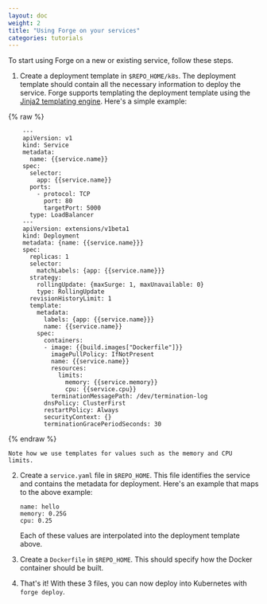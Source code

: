 ```yaml
---
layout: doc
weight: 2
title: "Using Forge on your services"
categories: tutorials
---
```

To start using Forge on a new or existing service, follow these steps.

1. Create a deployment template in `$REPO_HOME/k8s`. The deployment template should contain all the necessary information to deploy the service. Forge supports templating the deployment template using the [Jinja2 templating engine](http://jinja.pocoo.org/). Here's a simple example:

{% raw %}
```
    ---
    apiVersion: v1
    kind: Service
    metadata:
      name: {{service.name}}
    spec:
      selector:
        app: {{service.name}}
      ports:
        - protocol: TCP
          port: 80
          targetPort: 5000
      type: LoadBalancer
    ---
    apiVersion: extensions/v1beta1
    kind: Deployment
    metadata: {name: {{service.name}}}
    spec:
      replicas: 1
      selector:
        matchLabels: {app: {{service.name}}}
      strategy:
        rollingUpdate: {maxSurge: 1, maxUnavailable: 0}
        type: RollingUpdate
      revisionHistoryLimit: 1
      template:
        metadata:
          labels: {app: {{service.name}}}
          name: {{service.name}}
        spec:
          containers:
          - image: {{build.images["Dockerfile"]}}
            imagePullPolicy: IfNotPresent
            name: {{service.name}}
            resources:
              limits:
                memory: {{service.memory}}
                cpu: {{service.cpu}}
            terminationMessagePath: /dev/termination-log
          dnsPolicy: ClusterFirst
          restartPolicy: Always
          securityContext: {}
          terminationGracePeriodSeconds: 30
```
{% endraw %}

    Note how we use templates for values such as the memory and CPU limits.

2. Create a `service.yaml` file in `$REPO_HOME`. This file identifies the service and contains the metadata for deployment. Here's an example that maps to the above example:

    ```
    name: hello
    memory: 0.25G
    cpu: 0.25
    ```

    Each of these values are interpolated into the deployment template above.

3. Create a `Dockerfile` in `$REPO_HOME`. This should specify how the Docker container should be built.

4. That's it! With these 3 files, you can now deploy into Kubernetes with `forge deploy`.
